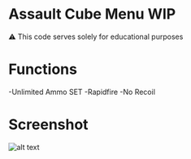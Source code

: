 # Assault Cube Menu WIP

⚠️ This code serves solely for educational purposes

# Functions

-Unlimited Ammo SET
-Rapidfire
-No Recoil


# Screenshot

![alt text]((https://i.imgur.com/fLr59GL.png))


